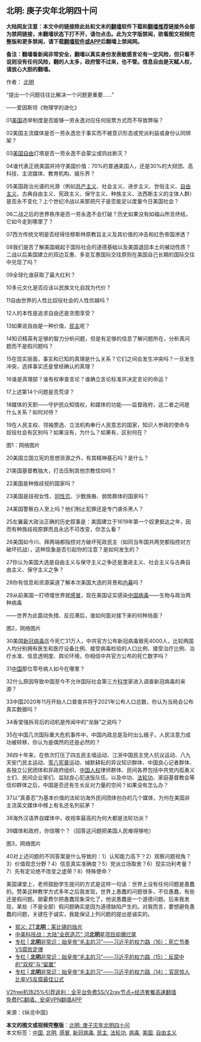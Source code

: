  <h2>北明: 庚子灾年北明四十问</h2> <p class="notice"><b>大陆网友注意：本文中的链接除此处和文末的<a href="https://github.com/bannedbook/fanqiang" >翻墙</a>软件下载和<a href="https://github.com/killgcd/justmysocks/blob/master/README.md">翻墙推荐</a>链接外全部为禁网链接，未翻墙状态下打不开，请勿点击。此为文字版禁闻，欲看图文视频完整版和更多禁闻，请下载<a href="https://github.com/bannedbook/fanqiang">翻墙软件或APP</a>后翻墙上禁闻网。</p><p>备注：翻墙看新闻非常安全，翻墙以真实身份发表敏感言论有一定风险，但只看不说则没有任何风险，翻的人太多，政府管不过来，也不管。信息自由是天赋人权，请放心大胆的翻墙。</b></p>  <div class="entry"> <p>作者： <a href="https://www.bannedbook.org/bnews/tag/%e5%8c%97%e6%98%8e/" class="st_tag internal_tag" rel="tag" title="标签 北明 下的日志">北明</a></p> <p>“提出一个问题往往比解决一个问题更重要……”</p> <p>——爱因斯坦《物理学的进化》</p> <p>01<a href="https://www.bannedbook.org/bnews/tag/%e7%be%8e%e5%9b%bd/" class="st_tag internal_tag" rel="tag" title="标签 美国 下的日志">美国</a>选举制度是否能够一劳永逸对应任何投票方式而不导致弊端？</p> <p>02美国主流媒体是否一劳永逸忠于事实而不被意识形态或党派利益或身份认同绑架？</p> <p>03<span class='wp_keywordlink'><a href="https://www.bannedbook.org/forum2/topic894.html" title="美国自由的故事" target="_blank">美国自由</a></span>灯塔是否一劳永逸不会蒙尘或钨丝断灭？</p> <p>04谁代表正统美国并持守美国价值：70%的普通美国人，还是30%的大财团、高科技、主流媒体、教育机构、娱乐界？</p> <p>05美国政治光谱的光源（例如<span class='wp_keywordlink'><a href="https://www.bannedbook.org/forum2/topic6177.html" title="《共产主义的终极目的》" target="_blank">共产主义</a></span>、社会主义、进步主义、世俗主义、<a href="https://www.bannedbook.org/bnews/tag/%e8%87%aa%e7%94%b1%e4%b8%bb%e4%b9%89/" class="st_tag internal_tag" rel="tag" title="标签 自由主义 下的日志">自由主义</a>、古典自由主义、宪政主义、保守主义、种族主义、法西斯主义的主体人群）是否永不变化？上个世纪冷战以来那把尺子是否能足以度量今日美国社会？</p> <p>06二战之后的世界秩序是否一劳永逸不会打破？历史如果没有如福山所言终结，它如今走到哪里了？</p> <p>07西方传统文明是否经得住穆斯林原教旨主义及其价值的冲击和红色帝国渗透？</p> <p>08我们是否了解美国崛起于国际社会的道德基础以及美国退回本土的被动性质？二战以后美国建立的双边互惠、多变互惠国际交往原则在美国自己长期的国际交往中兑现了吗？</p> <p>09全球化谁获取了最大红利？</p>  <p>10多元文化是否应该以民族文化自戕为代价？</p> <p>11自由世界的人性比奴役社会的人性优越吗？</p> <p>12人的本性是追求自由还是贪图享受？</p> <p>13如果说自由是一种价值，<a href="https://www.bannedbook.org/bnews/tag/%e6%b0%91%e4%b8%bb/" class="st_tag internal_tag" rel="tag" title="标签 民主 下的日志">民主</a>呢？</p> <p>14知识精英有足够的智力分析问题，但是有足够的信息了解问题所在，分析真问题而不是假问题吗？</p> <p>15在现实层面，事实和已知的真理是什么关系？它们之间会发生冲突吗？一旦发生冲突，选择事实还是曾经确认的真理？</p> <p>16谁是真理部？谁有权审查言论？谁确立言论标准并决定言论的命运？</p> <p>17上述第14个问题是否荒谬？</p> <p>18媒体的天职——守护民众知情权，和媒体的功能——监督政府，这二者之间是什么关系？如何对待？</p> <p>19在人民主权、领袖票选、立法机构奉行人民意志的国家，知识人参政的使命与奴役社会有区别吗？如果没有，为什么？如果有，区别何在？</p> <p>图1：网络图片</p> <p>20美国立国立宪的思想资源之外，有其精神基石吗？是什么？</p>  <p>21美国基督教独大，打击压制其他宗教信仰吗？</p> <p>22美国是种族歧视的国家吗？</p> <p>23美国是歧视女性、<span class='wp_keywordlink'><a href="https://www.bannedbook.org/forum57/topic6302.html" title="我所知道的地球历史与奥秘篇（十）：同性恋与吸毒" target="_blank">同性恋</a></span>、少数族裔、弱势群体的国家吗？</p> <p>24美国警察白人至上吗？他们制止犯罪还是专门虐杀黑人？</p> <p>25左翼最大政治正确的历史叙事是：美国建立于1619年第一个奴隶抵达之年，因而有种族歧视原罪而且永远不可改变，你怎么看？</p> <p>26美国如今川、拜两端都指控对方破坏宪政民主（如同当年国共两党都指控对方破坏抗战），这种现象是否引起你的注意？是如何发生的？</p> <p>27你认为美国大选是自由主义与保守主义之争还是激进主义、社会主义与古典自由主义、保守主义之争？</p> <p>28你有信息和资源渠道了解本次美国大选的背景和<span class='wp_keywordlink_affiliate'><a href="https://www.bannedbook.org/bnews/ccpdope/" title="中共高层内幕" target="_blank">内幕</a></span>吗？</p> <p>29从前美国一打喷嚏世界就<a href="https://www.bannedbook.org/bnews/tag/%E6%84%9F%E5%86%92/" class="st_tag internal_tag" rel="tag" title="标签 感冒 下的日志">感冒</a>，现在美国证实感染<span class='wp_keywordlink_affiliate'><a href="https://www.bannedbook.org/" title="中国" target="_blank">中国</a></span><a href="https://www.bannedbook.org/bnews/tag/%e7%97%85%e6%af%92/" class="st_tag internal_tag" rel="tag" title="标签 病毒 下的日志">病毒</a>——生物与政治两种病毒</p> <p>——世界为此震动失措、反应滞后，谁如何面对接下来的何种局面？</p> <p>图2，网络图片</p> <p>30美国<a href="https://www.bannedbook.org/bnews/tag/%e6%96%b0%e5%86%a0%e7%97%85%e6%af%92/" class="st_tag internal_tag" rel="tag" title="标签 新冠病毒 下的日志">新冠病毒</a>迄今死亡31万人，中共官方公布新冠病毒致死4000人，比较两国人均分别拥有医生和医疗设备比例、接受病毒检验的人口比例、接受治疗比例、治疗水准、信息透明度、舆论环境，你相信中共官方公布的死亡数字吗？</p>  <p>31<a href="https://www.bannedbook.org/bnews/tag/%E4%B8%AD%E5%9B%BD/" class="st_tag internal_tag" rel="tag" title="标签 中国 下的日志">中国</a>那位零号病人如今在哪里？</p> <p>32什么原因导致中国至今不允许国际社会第三方<span class='wp_keywordlink'><a href="https://www.bannedbook.org/forum11/topic309.html" title="禁片：“科学”的棍子" target="_blank">科学</a></span>家进入调查新冠病毒的来源？</p> <p>33中国2020年11月开始人口普查并将于2021年公布人口总数，你认为当局会公布真实数据吗？</p> <p>34香堂强拆背后的动机是传闻中的“龙脉”之说吗？</p> <p>35在中国几次国际重大危机事件中，中国内政总是及时出么蛾子，人民注意力成功被转移，你认为是偶然的还是必然的？</p> <p>36四十年来，在依次打压了四五民主墙运动、江浙中国民主党人抗议运动、八九天安门民主运动、<span class='wp_keywordlink'><a href="https://www.bannedbook.org/forum2/topic2716.html" title="《零八宪章》" target="_blank">零八宪章</a></span>运动、缄默耕耘的异议知识群体、中国良心记者群体、各独立公民团体和非政府组织、<span class='wp_keywordlink'><a href="https://www.bannedbook.org/forum20/" title="中国人权论坛" target="_blank">中国人权</a></span>律师群体、民间各界包括中共党内孤勇义士们、民间企业家们、监狱良心犯送饭队伍，以及中功、<a href="https://www.bannedbook.org/bnews/tag/%e6%b3%95%e8%bd%ae%e5%8a%9f/" class="st_tag internal_tag" rel="tag" title="标签 法轮功 下的日志">法轮功</a>、家庭基督教会等信仰群体之后，中国是否还有生长反对力量的空间？如果没有怎么办？</p> <p>37以“真善忍”为基本价值的法轮功海外民间团体创办的几个媒体，为何在美国非主流英文媒体中榜上有名还名列前茅？</p> <p>38海外汉语界自媒体中，收视率最高的为何大都是法轮功派？</p> <p>39媒体和政府，你信哪个？（回答这问题把美国人民难得够呛）</p> <p>图3，网络图片</p> <p>40对上述问题的不同答案是什么导致的：1）认知能力高下？2）观察问题视角？3）价值观念分野？4）信息真实准确度？5）党派立场取舍？6）现实功利考量？7）先有定论绝不改变之虚荣？8）特殊使命？</p> <p>美国课堂上，老师鼓励学生提问的方式是这样一句话：世界上没有任何问题是愚蠢的。赞美这种教学方式多年之后我发现，世界上愚蠢的问题很多，不仅愚蠢，有些还是假问题。朋霍费尔把愚蠢现象深化了，他说愚蠢是一个道德问题。后来我发现，某些（不是全部）假问题确实是因为道德缺陷产生的。对我而言，要想避免愚蠢的问题，关键在于诚实，我能保证上列问题的提出是诚实的。</p>  <ul class='op-related-articles' title='相关阅读'> <li><a href='https://www.bannedbook.org/bnews/comments/20141014/1446756.html' target='_blank'>郑义: ZT<b>北明</b>：莱比锡的烛光</a></li> <li><a href='https://www.bannedbook.org/bnews/cnnews/20201021/1417482.html' target='_blank'>中美科技战：大陆“全民造芯” 河<b>北明</b>星项目却爆烂尾</a></li> <li><a href='https://www.bannedbook.org/bnews/ssgc/20201020/1416782.html' target='_blank'>专栏 | <b>北明</b>非常识：始皇帝“毛主的习”——习近平的权力路（16）：死亡节奏VS腐败定律</a></li> <li><a href='https://www.bannedbook.org/bnews/ssgc/20201013/1413180.html' target='_blank'>专栏 | <b>北明</b>非常识：始皇帝“毛主的习”——习近平的权力路（15）：反腐中的“双规”与“留置”</a></li> <li><a href='https://www.bannedbook.org/bnews/ssgc/20201006/1408809.html' target='_blank'>专栏 | <b>北明</b>非常识：始皇帝“毛主的习”——习近平的权力路（14）：官民惊人比率VS反腐最佳公式</a></li> </ul> <p class="texttj"> <a href="https://github.com/bannedbook/fanqiang/wiki/V2ray%E6%9C%BA%E5%9C%BA" target="_blank">V2free机场25%引荐返利：全平台免费SS/V2ray节点+经济套餐高速翻墙</a><br/> <a href="https://github.com/bannedbook/fanqiang/wiki/%E7%A6%81%E9%97%BB%E7%BD%91%E5%AE%89%E5%8D%93%E7%BF%BB%E5%A2%99%E6%96%B0%E9%97%BBAPP" target="_blank">免费PC翻墙、安卓VPN翻墙APP</a></p><p> 来源：《纵览中国》 </p><a name='sharetosocial'></a>       <div><b>本文的图文或视频完整版</b>：<a href='https://www.bannedbook.org/bnews/comments/20201227/1455742.html'>北明: 庚子灾年北明四十问</a></div>  </div><!--END ENTRY--> <div class="postfooter"> <div>本文标签：<a href="https://www.bannedbook.org/bnews/tag/%E4%B8%AD%E5%9B%BD/" rel="tag">中国</a>, <a href="https://www.bannedbook.org/bnews/tag/%e5%8c%97%e6%98%8e/" rel="tag">北明</a>, <a href="https://www.bannedbook.org/bnews/tag/%E6%84%9F%E5%86%92/" rel="tag">感冒</a>, <a href="https://www.bannedbook.org/bnews/tag/%e6%96%b0%e5%86%a0%e7%97%85%e6%af%92/" rel="tag">新冠病毒</a>, <a href="https://www.bannedbook.org/bnews/tag/%e6%b0%91%e4%b8%bb/" rel="tag">民主</a>, <a href="https://www.bannedbook.org/bnews/tag/%e6%b3%95%e8%bd%ae%e5%8a%9f/" rel="tag">法轮功</a>, <a href="https://www.bannedbook.org/bnews/tag/%e7%97%85%e6%af%92/" rel="tag">病毒</a>, <a href="https://www.bannedbook.org/bnews/tag/%e7%be%8e%e5%9b%bd/" rel="tag">美国</a>, <a href="https://www.bannedbook.org/bnews/tag/%e8%87%aa%e7%94%b1%e4%b8%bb%e4%b9%89/" rel="tag">自由主义</a></div>  </div><!--END POSTFOOTER--> 